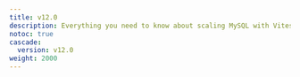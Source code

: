 ```yaml
---
title: v12.0
description: Everything you need to know about scaling MySQL with Vitess.
notoc: true
cascade:
  version: v12.0
weight: 2000
---
```


